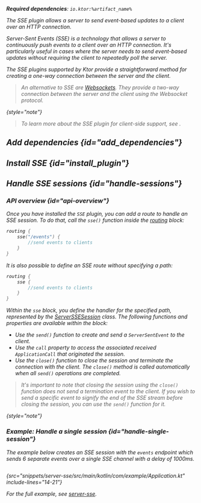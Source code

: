 [//]: # (title: Server-Sent Events)

<show-structure for="chapter" depth="2"/>

<var name="plugin_name" value="SSE"/>
<var name="example_name" value="server-sse"/>
<var name="package_name" value="io.ktor.server.sse"/>
<var name="artifact_name" value="ktor-server-sse"/>

<tldr>
<p>
<b>Required dependencies</b>: <code>io.ktor:%artifact_name%</code>
</p>
<include from="lib.topic" element-id="download_example"/>
</tldr>

<link-summary>
The SSE plugin allows a server to send event-based updates to a client over an HTTP connection.
</link-summary>

<snippet id="sse-description">

Server-Sent Events (SSE) is a technology that allows a server to continuously push events to a client over an HTTP connection. 
It's particularly useful in cases where the server needs to send event-based updates without requiring the client to repeatedly poll the server.

The SSE plugins supported by Ktor provide a straightforward method for creating a one-way connection between the server and the client.

</snippet>

> An alternative to SSE are [Websockets](websocket.md). They provide a two-way connection between the server and the client using the Websocket protocol.
>
{style="note"}

> To learn more about the SSE plugin for client-side support, see [](sse_client.md).

## Add dependencies {id="add_dependencies"}

<include from="lib.topic" element-id="add_ktor_artifact_intro"/>
<include from="lib.topic" element-id="add_ktor_artifact"/>


## Install SSE {id="install_plugin"}

<include from="lib.topic" element-id="install_plugin"/>

## Handle SSE sessions {id="handle-sessions"}

### API overview {id="api-overview"}

Once you have installed the `SSE` plugin, you can add a route to handle an SSE session.
To do that, call the `sse()` function inside the [routing](Routing_in_Ktor.md#define_route) block:

```kotlin
routing { 
    sse("/events") {
        //send events to clients
    }
}
```

It is also possible to define an SSE route without specifying a path:

```kotlin
routing {
    sse {
        //send events to clients
    }
}
```

Within the `sse` block, you define the handler for the specified path, represented by the [ServerSSESession]() class. The following functions and properties are available within the block:

* Use the `send()` function to create and send a `ServerSentEvent` to the client.
* Use the `call` property to access the associated received `ApplicationCall` that originated the session.
* Use the `close()` function to close the session and terminate the connection with the client. The `close()` method is called automatically when all `send()` operations are completed.

> It's important to note that closing the session using the `close()` function does not send a termination event to the client.
> If you wish to send a specific event to signify the end of the SSE stream before closing the session, you can use the `send()` function for it.
>
{style="note"}

### Example: Handle a single session {id="handle-single-session"}

The example below creates an SSE session with the `events` endpoint which sends 6 separate events over a single SSE channel with a delay of 1000ms.
```kotlin
```
{src="snippets/server-sse/src/main/kotlin/com/example/Application.kt" include-lines="14-21"}


For the full example, see [server-sse](https://github.com/ktorio/ktor-documentation/tree/%ktor_version%/codeSnippets/snippets/server-sse).
